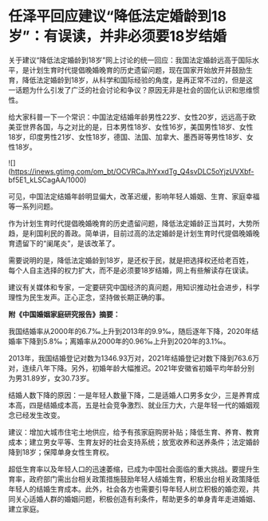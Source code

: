 # 任泽平回应建议“降低法定婚龄到18岁”：有误读，并非必须要18岁结婚

关于建议“降低法定婚龄到18岁”网上讨论的统一回应：我国法定婚龄远高于国际水平，是计划生育时代提倡晚婚晚育的历史遗留问题，现在国家开始放开并鼓励生育，降低法定婚龄到18岁，从科学和国际经验的角度，是再正常不过的，但是这一话题为什么引发了广泛的社会讨论和争议？原因无非是社会的固化认识和思维惯性。

给大家科普一下一个常识：中国法定结婚年龄男性22岁、女性20岁，远远高于欧美亚世界各国，与之对比的是，日本男性18岁、女性16岁，美国男性18岁、女性18岁，印度男性21岁、女性18岁，德国、法国、加拿大、墨西哥等男性18岁、女性18岁。

![](https://inews.gtimg.com/om_bt/OCVRCaJhYxxdTg_Q4svDLC5oYjzUVXbf-
bf5E1_kLSCagAA/1000)

可见，中国法定结婚年龄明显偏大，改革迟缓，影响年轻人婚姻、生育、家庭幸福等一系列问题。

作为计划生育时代提倡晚婚晚育的历史遗留问题，降低法定婚龄正当其时，大势所趋，是利国利民的善政。简单讲，目前过高的法定婚龄是计划生育时代提倡晚婚晚育遗留下的“阑尾炎”，是该改革了。

需要说明的是，降低法定婚龄到18岁，是还权于民，就是把选择权还给老百姓，每个人自主选择的权力扩大，而不是必须要18岁结婚，网上有些解读存在误读。

建议有关媒体和专家，一定要研究中国经济的真问题，用知识推动社会进步，科学理性为民生发声。正心正念，坚持做长期正确的事。

**附《中国婚姻家庭研究报告》摘要：**

我国结婚率从2000年的6.7‰上升到2013年的9.9‰，随后逐年下降，2020年结婚率下降到5.8‰；离婚率从2000年的0.96‰上升到2020年的3.1‰。

2013年，我国结婚登记对数为1346.93万对，2021年结婚登记对数下降到763.6万对，连续八年下降。另外，初婚年龄大幅推迟。2021年安徽省初婚平均年龄分别为男31.89岁，女30.73岁。

结婚人数下降的原因：一是年轻人数量下降，二是适婚人口男多女少，三是养育成本高，四是结婚成本高，五是社会竞争激烈、就业压力大，六是年轻一代的婚姻观念已经发生改变。

建议：增加大城市住宅土地供应，给予有孩家庭购房补贴；降低生育、养育、教育成本；建立男女平等、生育友好的社会支持系统；放宽收养和送养条件；法定婚龄降到18岁；保障单身女性生育权。

超低生育率以及年轻人口的迅速萎缩，已成为中国社会面临的重大挑战。要提升生育率，政府部门需出台相关政策措施鼓励年轻人结婚生育，积极出台相关政策降低年轻人的结婚生育成本。此外，社会各方也需要引导年轻人树立积极的婚恋观，共同关心适婚人群的婚姻问题，积极创造有利条件，帮助更多的单身青年走进婚姻、建立家庭。

